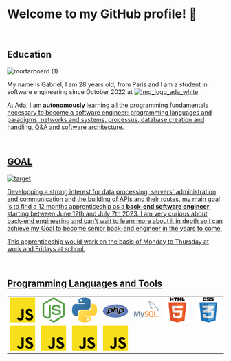 <h1>Welcome to my GitHub profile! 👋 </h1>

<br>

<h2>Education</h2>

![mortarboard (1)](https://user-images.githubusercontent.com/114992640/227162567-86b147c1-882e-4a60-ba56-82c1b44f74b2.png)
  
My name is Gabriel, I am 28 years old, from Paris and I am a student in software engineering since October 2022 at <a href="https://adatechschool.fr/" target="_blank"><img width="222" alt="img_logo_ada_white" src="https://user-images.githubusercontent.com/114992640/226121105-6b60144a-2be4-4511-8cb0-dee6c2bd0ffe.png">
<br>

At Ada, I am<b> autonomously </b>learning all the programming fundamentals necessary to become a software engineer: programming languages and paradigms, networks and systems, processus, database creation and handling, Q&A and software architecture.

<br>
  
<h2>GOAL</h2>

![target](https://user-images.githubusercontent.com/114992640/227160287-02df8019-917f-44b6-8301-130f8b17d5af.png)

Developping a strong interest for data processing, servers' administration and communication and the building of APIs and their routes, my main goal is to find a 12 months apprenticeship as a <strong>back-end software engineer</strong>, starting between June 12th and July 7th 2023. I am very curious about back-end engineering and can't wait to learn more about it in depth so I can achieve my Goal to become senior back-end engineer in the years to come. 

This apprenticeship would work on the basis of Monday to Thursday at work and Fridays at school.

<br>

<h2>Programming Languages and Tools</h2>
  
<table>
  <tbody>
    <tr>
      <td>
        <img src="./logos/javascript.png">
      </td>
      <td>
        <img src="./logos/node.png">
      </td>
      <td>
        <img src="./logos/python.png">
      </td>
      <td>
        <img src="./logos/php.png">
      </td>
      <td>
        <img src="./logos/mysql.png">
      </td>
      <td>
        <img src="./logos/html.png">
      </td>
      <td>
        <img src="./logos/css.png">
      </td>
    </tr>
    </tr>
    <tr>
      <td>
        <img src="./logos/JavaScript.png">
      </td>
      <td>
        <img src="./logos/JavaScript.png">
      </td>
      <td>
        <img src="./logos/JavaScript.png">
      </td>
      <td>
        <img src="./logos/JavaScript.png">
      </td>
    </tr>
  </tbody>
</table>






